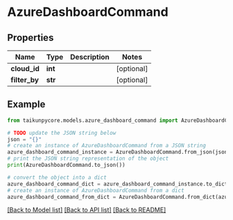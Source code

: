 # AzureDashboardCommand


## Properties

Name | Type | Description | Notes
------------ | ------------- | ------------- | -------------
**cloud_id** | **int** |  | [optional] 
**filter_by** | **str** |  | [optional] 

## Example

```python
from taikunpycore.models.azure_dashboard_command import AzureDashboardCommand

# TODO update the JSON string below
json = "{}"
# create an instance of AzureDashboardCommand from a JSON string
azure_dashboard_command_instance = AzureDashboardCommand.from_json(json)
# print the JSON string representation of the object
print(AzureDashboardCommand.to_json())

# convert the object into a dict
azure_dashboard_command_dict = azure_dashboard_command_instance.to_dict()
# create an instance of AzureDashboardCommand from a dict
azure_dashboard_command_from_dict = AzureDashboardCommand.from_dict(azure_dashboard_command_dict)
```
[[Back to Model list]](../README.md#documentation-for-models) [[Back to API list]](../README.md#documentation-for-api-endpoints) [[Back to README]](../README.md)


